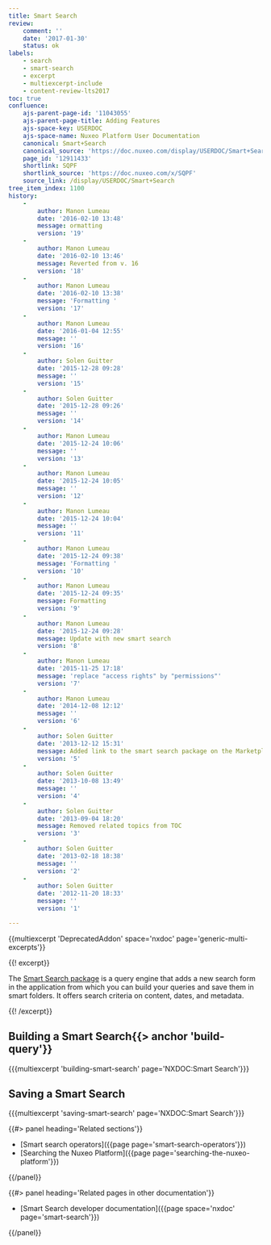 ```yaml
---
title: Smart Search
review:
    comment: ''
    date: '2017-01-30'
    status: ok
labels:
    - search
    - smart-search
    - excerpt
    - multiexcerpt-include
    - content-review-lts2017
toc: true
confluence:
    ajs-parent-page-id: '11043055'
    ajs-parent-page-title: Adding Features
    ajs-space-key: USERDOC
    ajs-space-name: Nuxeo Platform User Documentation
    canonical: Smart+Search
    canonical_source: 'https://doc.nuxeo.com/display/USERDOC/Smart+Search'
    page_id: '12911433'
    shortlink: SQPF
    shortlink_source: 'https://doc.nuxeo.com/x/SQPF'
    source_link: /display/USERDOC/Smart+Search
tree_item_index: 1100
history:
    - 
        author: Manon Lumeau
        date: '2016-02-10 13:48'
        message: ormatting
        version: '19'
    - 
        author: Manon Lumeau
        date: '2016-02-10 13:46'
        message: Reverted from v. 16
        version: '18'
    - 
        author: Manon Lumeau
        date: '2016-02-10 13:38'
        message: 'Formatting '
        version: '17'
    - 
        author: Manon Lumeau
        date: '2016-01-04 12:55'
        message: ''
        version: '16'
    - 
        author: Solen Guitter
        date: '2015-12-28 09:28'
        message: ''
        version: '15'
    - 
        author: Solen Guitter
        date: '2015-12-28 09:26'
        message: ''
        version: '14'
    - 
        author: Manon Lumeau
        date: '2015-12-24 10:06'
        message: ''
        version: '13'
    - 
        author: Manon Lumeau
        date: '2015-12-24 10:05'
        message: ''
        version: '12'
    - 
        author: Manon Lumeau
        date: '2015-12-24 10:04'
        message: ''
        version: '11'
    - 
        author: Manon Lumeau
        date: '2015-12-24 09:38'
        message: 'Formatting '
        version: '10'
    - 
        author: Manon Lumeau
        date: '2015-12-24 09:35'
        message: Formatting
        version: '9'
    - 
        author: Manon Lumeau
        date: '2015-12-24 09:28'
        message: Update with new smart search
        version: '8'
    - 
        author: Manon Lumeau
        date: '2015-11-25 17:18'
        message: 'replace "access rights" by "permissions"'
        version: '7'
    - 
        author: Manon Lumeau
        date: '2014-12-08 12:12'
        message: ''
        version: '6'
    - 
        author: Solen Guitter
        date: '2013-12-12 15:31'
        message: Added link to the smart search package on the Marketplace
        version: '5'
    - 
        author: Solen Guitter
        date: '2013-10-08 13:49'
        message: ''
        version: '4'
    - 
        author: Solen Guitter
        date: '2013-09-04 18:20'
        message: Removed related topics from TOC
        version: '3'
    - 
        author: Solen Guitter
        date: '2013-02-18 18:38'
        message: ''
        version: '2'
    - 
        author: Solen Guitter
        date: '2012-11-20 18:33'
        message: ''
        version: '1'

---
```

{{multiexcerpt 'DeprecatedAddon' space='nxdoc' page='generic-multi-excerpts'}}

{{! excerpt}}

The [Smart Search package](https://connect.nuxeo.com/nuxeo/site/marketplace/package/nuxeo-platform-smart-search) is a query engine that adds a new search form in the application from which you can build your queries and save them in smart folders. It offers search criteria on content, dates, and metadata.

{{! /excerpt}}

## Building a Smart Search{{> anchor 'build-query'}}

{{{multiexcerpt 'building-smart-search' page='NXDOC:Smart Search'}}}

## Saving a Smart Search

{{{multiexcerpt 'saving-smart-search' page='NXDOC:Smart Search'}}}

<div class="row" data-equalizer data-equalize-on="medium">
<div class="column medium-6">
{{#> panel heading='Related sections'}}

- [Smart search operators]({{page page='smart-search-operators'}})
- [Searching the Nuxeo Platform]({{page page='searching-the-nuxeo-platform'}})

{{/panel}}</div><div class="column medium-6">{{#> panel heading='Related pages in other documentation'}}

- [Smart Search developer documentation]({{page space='nxdoc' page='smart-search'}})

{{/panel}}</div></div>
